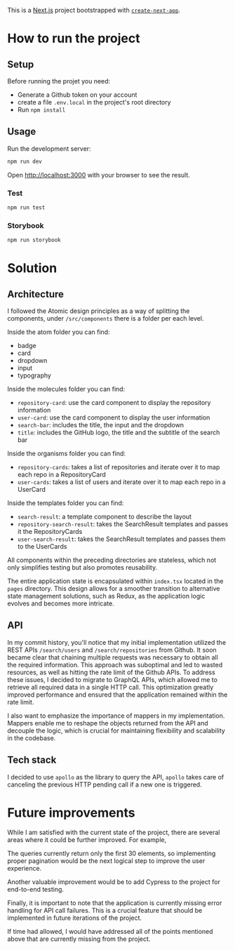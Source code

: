 This is a [Next.js](https://nextjs.org/) project bootstrapped with [`create-next-app`](https://github.com/vercel/next.js/tree/canary/packages/create-next-app).

# How to run the project

## Setup

Before running the projet you need:

-   Generate a Github token on your account
-   create a file `.env.local` in the project's root directory
-   Run `npm install`

## Usage

Run the development server:

```bash
npm run dev
```

Open [http://localhost:3000](http://localhost:3000) with your browser to see the result.

### Test

```bash
npm run test
```

### Storybook

```bash
npm run storybook
```

# Solution

## Architecture

I followed the Atomic design principles as a way of splitting the components, under `/src/components` there is a folder per each level.

Inside the atom folder you can find:

-   badge
-   card
-   dropdown
-   input
-   typography

Inside the molecules folder you can find:

-   `repository-card`: use the card component to display the repository information
-   `user-card`: use the card component to display the user information
-   `search-bar`: includes the title, the input and the dropdown
-   `title`: includes the GitHub logo, the title and the subtitle of the search bar

Inside the organisms folder you can find:

-   `repository-cards`: takes a list of repositories and iterate over it to map each repo in a RepositoryCard
-   `user-cards`: takes a list of users and iterate over it to map each repo in a UserCard

Inside the templates folder you can find:

-   `search-result`: a template component to describe the layout
-   `repository-search-result`: takes the SearchResult templates and passes it the RepositoryCards
-   `user-search-result`: takes the SearchResult templates and passes them to the UserCards

All components within the preceding directories are stateless, which not only simplifies testing but also promotes reusability.

The entire application state is encapsulated within `index.tsx` located in the `pages` directory. This design allows for a smoother transition to alternative state management solutions, such as Redux, as the application logic evolves and becomes more intricate.

## API

In my commit history, you'll notice that my initial implementation utilized the REST APIs `/search/users` and `/search/repositories` from Github. It soon became clear that chaining multiple requests was necessary to obtain all the required information. This approach was suboptimal and led to wasted resources, as well as hitting the rate limit of the Github APIs. To address these issues, I decided to migrate to GraphQL APIs, which allowed me to retrieve all required data in a single HTTP call. This optimization greatly improved performance and ensured that the application remained within the rate limit.

I also want to emphasize the importance of mappers in my implementation. Mappers enable me to reshape the objects returned from the API and decouple the logic, which is crucial for maintaining flexibility and scalability in the codebase.

## Tech stack

I decided to use `apollo` as the library to query the API, `apollo` takes care of canceling the previous HTTP pending call if a new one is triggered.

# Future improvements

While I am satisfied with the current state of the project, there are several areas where it could be further improved. For example,

The queries currently return only the first 30 elements, so implementing proper pagination would be the next logical step to improve the user experience.

Another valuable improvement would be to add Cypress to the project for end-to-end testing.

Finally, it is important to note that the application is currently missing error handling for API call failures. This is a crucial feature that should be implemented in future iterations of the project.

If time had allowed, I would have addressed all of the points mentioned above that are currently missing from the project.
